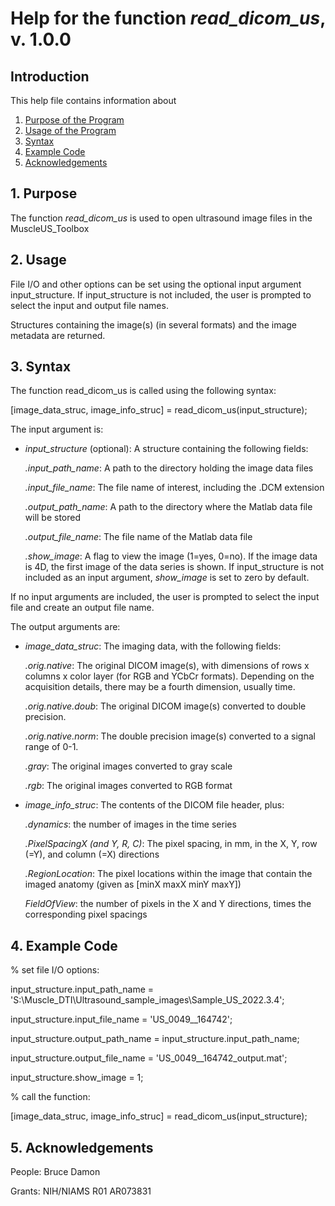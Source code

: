 # Help for the function <i>read_dicom_us</i>, v. 1.0.0

## Introduction

This help file contains information about
1) [Purpose of the Program](https://github.com/bdamon/MuscleUS_Toolbox/blob/master/Help/Help-for-read_dicom_us.md#1-purpose)
2) [Usage of the Program](https://github.com/bdamon/MuscleUS_Toolbox/blob/master/Help/Help-for-read_dicom_us.md#2-usage)
3) [Syntax](https://github.com/bdamon/MuscleUS_Toolbox/blob/master/Help/Help-for-read_dicom_us.md#3-Syntax)
5) [Example Code](https://github.com/bdamon/MuscleUS_Toolbox/blob/master/Help/Help-for-read_dicom_us.md#4-Example-Code)
6) [Acknowledgements](https://github.com/bdamon/MuscleUS_Toolbox/blob/master/Help/Help-for-read_dicom_us.md#5-Acknowledgements)


## 1. Purpose

The function <i>read_dicom_us</i> is used to open ultrasound image files in the MuscleUS_Toolbox


## 2. Usage
File I/O and other options can be set using the optional input argument input_structure.  If input_structure is not included, the user is prompted to select the input and output file names.

Structures containing the image(s) (in several formats) and the image metadata are returned.

## 3. Syntax
The function read_dicom_us is called using the following syntax:

[image_data_struc, image_info_struc] = read_dicom_us(input_structure);

The input argument is:
* <i>input_structure</i> (optional): A structure containing the following fields:

    <i>.input_path_name</i>: A path to the directory holding the image data files

    <i>.input_file_name</i>: The file name of interest, including the .DCM extension

    <i>.output_path_name</i>: A path to the directory where the Matlab data file will be stored

    <i>.output_file_name</i>: The file name of the Matlab data file
  
    <i>.show_image</i>: A flag to view the image (1=yes, 0=no). If the image data is 4D, the first image of the data series is shown. If input_structure is not included as an input argument, <i>show_image</i> is set to zero by default. 

If no input arguments are included, the user is prompted to select the input file and create an output file name.

The output arguments are:

* <i>image_data_struc</i>: The imaging data, with the following fields:
   
    <i>.orig.native</i>: The original DICOM image(s), with dimensions of rows x columns x color layer (for RGB and YCbCr formats). Depending on the acquisition details, there may be a fourth dimension, usually time.
  
    <i>.orig.native.doub</i>: The original DICOM image(s) converted to double precision.
  
    <i>.orig.native.norm</i>: The double precision image(s) converted to a signal range of 0-1.

    <i>.gray</i>: The original images converted to gray scale
  
    <i>.rgb</i>: The original images converted to RGB format
    
* <i>image_info_struc</i>: The contents of the DICOM file header, plus:
   
    <i>.dynamics</i>: the number of images in the time series
  
    <i>.PixelSpacingX (and Y, R, C)</i>: The pixel spacing, in mm, in the X, Y, row (=Y), and column (=X) directions
    
    <i>.RegionLocation</i>: The pixel locations within the image that contain the imaged anatomy (given as [minX maxX minY maxY])

    <i>FieldOfView</i>: the number of pixels in the X and Y directions, times the corresponding pixel spacings
  
## 4. Example Code

% set file I/O options:

input_structure.input_path_name = 'S:\Muscle_DTI\Ultrasound_sample_images\Sample_US_2022.3.4';

input_structure.input_file_name = 'US_0049__164742';

input_structure.output_path_name = input_structure.input_path_name;

input_structure.output_file_name =  'US_0049__164742_output.mat';

input_structure.show_image = 1;

% call the function:

[image_data_struc, image_info_struc] = read_dicom_us(input_structure);

## 5. Acknowledgements
People: Bruce Damon

Grants: NIH/NIAMS R01 AR073831

